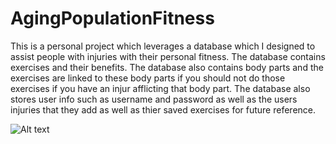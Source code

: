 # AgingPopulationFitness

This is a personal project which leverages a database which I designed to assist people with injuries with their personal fitness. The database contains exercises and their benefits. The database also contains body parts and the exercises are linked to these body parts if you should not do those exercises if you have an injur afflicting that body part. The database also stores user info such as username and password as well as the users injuries that they add as well as thier saved exercises for future reference. 

<img src="[https://drive.google.com/file/d/1uyc4rUMoWpKctJskAA0HutRzdMJkWPQh/view?usp=share_link](https://drive.google.com/file/d/1uyc4rUMoWpKctJskAA0HutRzdMJkWPQh/view)" alt="Alt text" title="Optional title">
